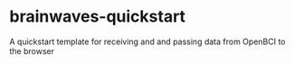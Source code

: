 # brainwaves-quickstart
A quickstart template for receiving and and passing data from OpenBCI to the browser
